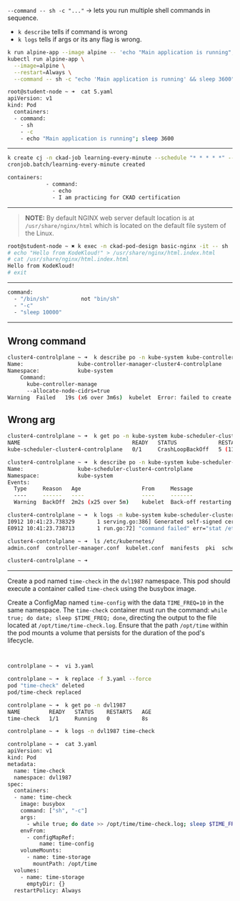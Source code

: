 
`--command -- sh -c "..."` → lets you run multiple shell commands in sequence.
- `k describe` tells if command is wrong
- `k logs` tells if args or its any flag is wrong.

```bash
k run alpine-app --image alpine -- 'echo "Main application is running"; sleep 3600'    # wrong, you need to open the shell in order to multiple commands
kubectl run alpine-app \
  --image=alpine \
  --restart=Always \
  --command -- sh -c "echo 'Main application is running' && sleep 3600"

root@student-node ~ ➜  cat 5.yaml 
apiVersion: v1
kind: Pod
  containers:
  - command:
    - sh
    - -c
    - echo "Main application is running"; sleep 3600
```

---

```bash
k create cj -n ckad-job learning-every-minute --schedule "* * * * *" --image busybox:1.28 -- echo "I am practicing for CKAD certification"
cronjob.batch/learning-every-minute created

containers:
            - command:
              - echo
              - I am practicing for CKAD certification
```

---
> **NOTE:** By default NGINX web server default location is at `/usr/share/nginx/html` which is located on the default file system of the Linux.
```bash
root@student-node ~ ✖ k exec -n ckad-pod-design basic-nginx -it -- sh
# echo "Hello from KodeKloud!" > /usr/share/nginx/html.index.html
# cat /usr/share/nginx/html.index.html
Hello from KodeKloud!
# exit
```
---
```bash
command:
  - "/bin/sh"          not "bin/sh"
  - "-c"
  - "sleep 10000"
```

---

## Wrong command

```bash
cluster4-controlplane ~ ➜  k describe po -n kube-system kube-controller-manager-cluster4-controlplane 
Name:                 kube-controller-manager-cluster4-controlplane
Namespace:            kube-system
    Command:
      kube-controller-manage
      --allocate-node-cidrs=true
Warning  Failed   19s (x6 over 3m6s)  kubelet  Error: failed to create containerd task: failed to create shim task: OCI runtime create failed: runc create failed: unable to start container process: exec: "kube-controller-manage": executable file not found in $PATH: unknown
```

## Wrong arg

```bash
cluster4-controlplane ~ ➜  k get po -n kube-system kube-scheduler-cluster4-controlplane 
NAME                                   READY   STATUS             RESTARTS       AGE
kube-scheduler-cluster4-controlplane   0/1     CrashLoopBackOff   5 (117s ago)   4m50s

cluster4-controlplane ~ ➜  k describe po -n kube-system kube-scheduler-cluster4-controlplane 
Name:                 kube-scheduler-cluster4-controlplane
Namespace:            kube-system
Events:
  Type     Reason   Age                   From     Message
  ----     ------   ----                  ----     -------
  Warning  BackOff  2m2s (x25 over 5m)    kubelet  Back-off restarting failed container kube-scheduler in pod kube-scheduler-cluster4-controlplane_kube-system(5f465a06e04c6bd15f30009df81607d1)

cluster4-controlplane ~ ➜  k logs -n kube-system kube-scheduler-cluster4-controlplane 
I0912 10:41:23.738329       1 serving.go:386] Generated self-signed cert in-memory
E0912 10:41:23.738713       1 run.go:72] "command failed" err="stat /etc/kubernetes/scheduler.config: no such file or directory"

cluster4-controlplane ~ ➜  ls /etc/kubernetes/
admin.conf  controller-manager.conf  kubelet.conf  manifests  pki  scheduler.conf  super-admin.conf

cluster4-controlplane ~ ➜  
```

---

Create a pod named `time-check` in the `dvl1987` namespace. This pod should execute a container called `time-check` using the busybox image.

Create a ConfigMap named `time-config` with the data `TIME_FREQ=10` in the same namespace.
The `time-check` container must run the command: `while true; do date; sleep $TIME_FREQ; done`, directing the output to the file located at `/opt/time/time-check.log`.
Ensure that the path `/opt/time` within the pod mounts a volume that persists for the duration of the pod's lifecycle.

```bash


controlplane ~ ➜  vi 3.yaml

controlplane ~ ➜  k replace -f 3.yaml --force
pod "time-check" deleted
pod/time-check replaced

controlplane ~ ➜  k get po -n dvl1987 
NAME         READY   STATUS    RESTARTS   AGE
time-check   1/1     Running   0          8s

controlplane ~ ➜  k logs -n dvl1987 time-check 

controlplane ~ ➜  cat 3.yaml 
apiVersion: v1
kind: Pod
metadata:
  name: time-check
  namespace: dvl1987
spec:
  containers:
  - name: time-check
    image: busybox
    command: ["sh", "-c"]
    args:
      - while true; do date >> /opt/time/time-check.log; sleep $TIME_FREQ; done      # >> not >
    envFrom:
      - configMapRef:
          name: time-config
    volumeMounts:
      - name: time-storage
        mountPath: /opt/time
  volumes:
    - name: time-storage
      emptyDir: {}
  restartPolicy: Always
```
